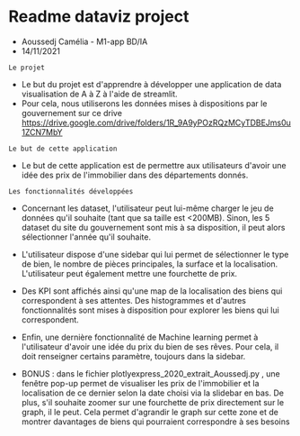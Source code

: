 ﻿# Readme dataviz project

 -   Aoussedj Camélia - M1-app BD/IA
 - 14/11/2021
```
Le projet
```
 - Le but du projet est d'apprendre à développer une application de data visualisation de A à Z à l'aide de streamlit.
 - Pour cela, nous utiliserons les données mises à dispositions par le gouvernement sur ce drive https://drive.google.com/drive/folders/1R_9A9yPOzRQzMCyTDBEJms0u1ZCN7MbY
 
````
Le but de cette application
````
 - Le but de cette application est de permettre aux utilisateurs d'avoir une idée des prix de l'immobilier dans des départements donnés. 
 
````
Les fonctionnalités développées
````
- Concernant les dataset, l'utilisateur peut lui-même charger le jeu de données qu'il souhaite (tant que sa taille est <200MB). Sinon, les 5 dataset du site du gouvernement sont mis à sa disposition, il peut alors sélectionner l'année qu'il souhaite.
- L'utilisateur dispose d'une sidebar qui lui permet de sélectionner le type de bien, le nombre de pièces principales, la surface et la localisation. L'utilisateur peut également mettre une fourchette de prix.
 - Des KPI sont affichés ainsi qu'une map de la localisation des biens qui correspondent à ses attentes. Des histogrammes et d'autres fonctionnalités sont mises à disposition pour explorer les biens qui lui correspondent.
 - Enfin, une dernière fonctionnalité de Machine learning permet à l'utilisateur d'avoir une idée du prix du bien de ses rêves. Pour cela, il doit renseigner certains paramètre, toujours dans la sidebar.

 - BONUS : dans le fichier plotlyexpress_2020_extrait_Aoussedj.py , une fenêtre pop-up permet de visualiser les prix de l'immobilier et la localisation de ce dernier selon la date choisi via la slidebar en bas. De plus, s'il souhaite zoomer sur une fourchette de prix directement sur le graph, il le peut. Cela permet d'agrandir le graph sur cette zone et de montrer davantages de biens qui pourraient correspondre à ses besoins

